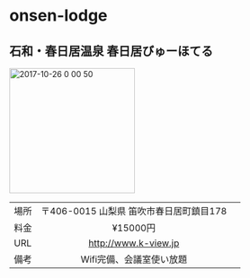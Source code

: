 # onsen-lodge


## 石和・春日居温泉 春日居びゅーほてる
<img width="223" alt="2017-10-26 0 00 50" src="https://user-images.githubusercontent.com/75426/32006168-fb04e99c-b9e0-11e7-949c-b16db432e4c4.png">


|               |                |      | 
| ------------- |:-------------:| -----:|
| 場所 | 〒406-0015 山梨県 笛吹市春日居町鎮目178|
| 料金 | ¥15000円|
| URL | http://www.k-view.jp|
| 備考 | Wifi完備、会議室使い放題 |
